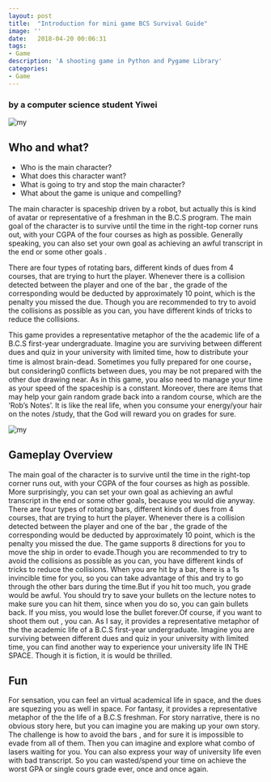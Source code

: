 ```yaml
---
layout: post
title:  "Introduction for mini game BCS Survival Guide"
image: ''
date:   2018-04-20 00:06:31
tags:
- Game
description: 'A shooting game in Python and Pygame Library'
categories:
- Game
---
```

### by a computer science student Yiwei
![my](https://github.com/zywkloo/muse.github.io/raw/master/assets/img/sharding-gerenciamento-usuarios/carrega-sozinho.jpg)

## Who and what?

* Who is the main character? 
* What does this character want? 
* What is going to try and stop the main character? 
* What about the game is unique and compelling?

The main character is spaceship driven by a robot, but actually this is kind of avatar or representative of a freshman in the B.C.S program. The main goal of the character is to survive until the time in the right-top corner runs out, with your CGPA of the four courses as high as possible. Generally speaking, you can also set your own goal as achieving an awful transcript in the end or some other goals .

There are four types of rotating bars, different kinds of dues from 4 courses, that are trying to hurt the player. Whenever there is a collision detected between the player and one of the bar , the grade of the corresponding would be deducted by approximately 10 point, which is the penalty you missed the due. Though you are recommended to try to avoid the collisions as possible as you can, you have different kinds of tricks to reduce the collisions.

This game provides a representative metaphor of the the academic life of a B.C.S first-year undergraduate. Imagine you are surviving between different dues and quiz in your university with limited time, how to distribute your time is almost brain-dead. Sometimes you fully prepared for one course，but considering0 conflicts between dues, you may be not prepared with the other due drawing near. As in this game, you also need to manage your time as your speed of the spaceship is a constant. Moreover, there are items that may help your gain random grade back into a random course, which are the ‘Rob’s  Notes’. It is like the real life, when you consume your energy/your hair on the notes /study, that the God will reward you on grades for sure.  

![my](https://github.com/zywkloo/muse.github.io/raw/master/assets/img/sharding-gerenciamento-usuarios/BCS%20survival%20guide.png)

## Gameplay Overview 

The main goal of the character is to survive until the time in the right-top corner runs out, with your CGPA of the four courses as high as possible. More surprisingly, you can set your own goal as achieving an awful transcript in the end or some other goals, because you would die anyway.
There are four types of rotating bars, different kinds of dues from 4 courses, that are trying to hurt the player. Whenever there is a collision detected between the player and one of the bar , the grade of the corresponding would be deducted by approximately 10 point, which is the penalty you missed the due. The game supports 8 directions for you to move the ship in order to evade.Though you are recommended to try to avoid the collisions as possible as you can, you have different kinds of tricks to reduce the collisions. When you are hit by a bar, there is a 1s invincible time for you, so you can take advantage of this and try to go through the other bars during the time.But if you hit too much, you grade would be awful.
You should try to save your bullets on the lecture notes to make sure you can hit them, since when you do so, you can gain bullets back. If you miss, you would lose the bullet forever.Of course, if you want to shoot them out , you can.
As I say, it provides a representative metaphor of the the academic life of a B.C.S first-year undergraduate. Imagine you are surviving between different dues and quiz in your university with limited time, you can find another way to experience your university life IN THE SPACE. Though it is fiction, it is would be thrilled.



## Fun 

 For sensation, you can feel an virtual academical life in space, and the dues are squezing you as well in space. For fantasy, it provides a representative metaphor of the the life of a B.C.S freshman. For story narrative, there is no obvious story here, but you can imagine you are making up your own story. The challenge is how to avoid the bars , and for sure it is impossible to evade from all of them. Then you can imagine and explore what combo of lasers waiting for you. You can also express your way of university life even with bad transcript. So you can wasted/spend your time on achieve the worst GPA or single cours grade ever, once and once again.






